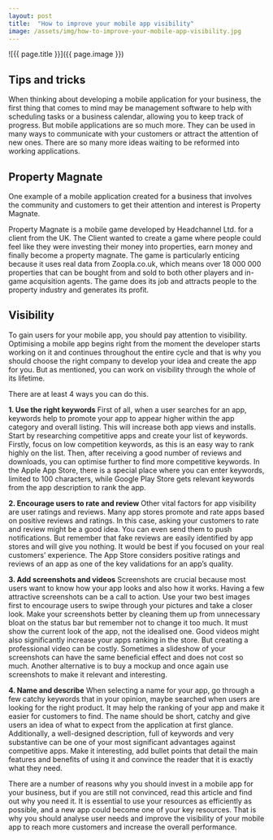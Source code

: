 ```yaml
---
layout: post
title:  "How to improve your mobile app visibility"
image: /assets/img/how-to-improve-your-mobile-app-visibility.jpg
---
```


![{{ page.title }}]({{ page.image }})

## Tips and tricks
When thinking about developing a mobile application for your business, the first thing that comes to mind may be management software to help with scheduling tasks or a business calendar, allowing you to keep track of progress. But mobile applications are so much more. They can be used in many ways to communicate with your customers or attract the attention of new ones. There are so many more ideas waiting to be reformed into working applications.

## Property Magnate
One example of a mobile application created for a business that involves the community and customers to get their attention and interest is Property Magnate.

Property Magnate is a mobile game developed by Headchannel Ltd. for a client from the UK. The Client wanted to create a game where people could feel like they were investing their money into properties, earn money and finally become a property magnate. The game is particularly enticing because it uses real data from Zoopla.co.uk, which means over 18 000 000 properties that can be bought from and sold to both other players and in-game acquisition agents. The game does its job and attracts people to the property industry and generates its profit.

## Visibility
To gain users for your mobile app, you should pay attention to visibility. Optimising a mobile app begins right from the moment the developer starts working on it and continues throughout the entire cycle and that is why you should choose the right company to develop your idea and create the app for you. But as mentioned, you can work on visibility through the whole of its lifetime.

There are at least 4 ways you can do this.

 **1. Use the right keywords**
First of all, when a user searches for an app, keywords help to promote your app to appear higher within the app category and overall listing. This will increase both app views and installs. Start by researching competitive apps and create your list of keywords. Firstly, focus on low competition keywords, as this is an easy way to rank highly on the list. Then, after receiving a good number of reviews and downloads, you can optimise further to find more competitive keywords. In the Apple App Store, there is a special place where you can enter keywords, limited to 100 characters, while Google Play Store gets relevant keywords from the app description to rank the app.

 **2. Encourage users to rate and review**
Other vital factors for app visibility are user ratings and reviews. Many app stores promote and rate apps based on positive reviews and ratings. In this case, asking your customers to rate and review might be a good idea. You can even send them to push notifications. But remember that fake reviews are easily identified by app stores and will give you nothing. It would be best if you focused on your real customers’ experience. The App Store considers positive ratings and reviews of an app as one of the key validations for an app’s quality.

 **3. Add screenshots and videos**
Screenshots are crucial because most users want to know how your app looks and also how it works. Having a few attractive screenshots can be a call to action. Use your two best images first to encourage users to swipe through your pictures and take a closer look. Make your screenshots better by cleaning them up from unnecessary bloat on the status bar but remember not to change it too much. It must show the current look of the app, not the idealised one. Good videos might also significantly increase your apps ranking in the store. But creating a professional video can be costly. Sometimes a slideshow of your screenshots can have the same beneficial effect and does not cost so much. Another alternative is to buy a mockup and once again use screenshots to make it relevant and interesting.

 **4. Name and describe**
When selecting a name for your app, go through a few catchy keywords that in your opinion, maybe searched when users are looking for the right product. It may help the ranking of your app and make it easier for customers to find. The name should be short, catchy and give users an idea of what to expect from the application at first glance. Additionally, a well-designed description, full of keywords and very substantive can be one of your most significant advantages against competitive apps. Make it interesting, add bullet points that detail the main features and benefits of using it and convince the reader that it is exactly what they need.

There are a number of reasons why you should invest in a mobile app for your business, but if you are still not convinced, read this article and find out why you need it. It is essential to use your resources as efficiently as possible, and a new app could become one of your key resources. That is why you should analyse user needs and improve the visibility of your mobile app to reach more customers and increase the overall performance.

